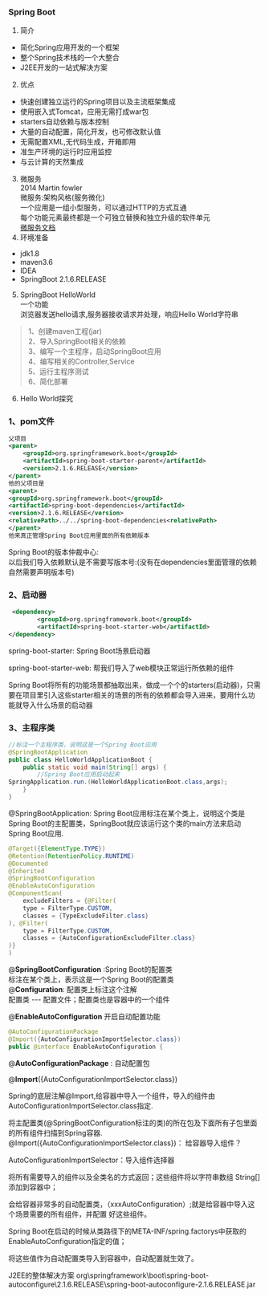 ### Spring Boot
1. 简介
- 简化Spring应用开发的一个框架
- 整个Spring技术栈的一个大整合
- J2EE开发的一站式解决方案
2. 优点  
- 快速创建独立运行的Spring项目以及主流框架集成
- 使用嵌入式Tomcat，应用无需打成war包
- starters自动依赖与版本控制
- 大量的自动配置，简化开发，也可修改默认值
- 无需配置XML,无代码生成，开箱即用
- 准生产环境的运行时应用监控
- 与云计算的天然集成
3. 微服务  
2014 Martin fowler  
微服务:架构风格(服务微化)  
一个应用是一组小型服务，可以通过HTTP的方式互通  
每个功能元素最终都是一个可独立替换和独立升级的软件单元  
[微服务文档](https://martinfowler.com/microservices/)  
4. 环境准备  
- jdk1.8
- maven3.6
- IDEA 
- SpringBoot 2.1.6.RELEASE  
5. SpringBoot HelloWorld  
一个功能  
浏览器发送hello请求,服务器接收请求并处理，响应Hello World字符串 
> 1、创建maven工程(jar)  
> 2、导入SpringBoot相关的依赖  
> 3、编写一个主程序，启动SpringBoot应用  
> 4、编写相关的Controller,Service  
> 5、运行主程序测试  
> 6、简化部署
6. Hello World探究
### 1、pom文件  
```xml
父项目
<parent>
    <groupId>org.springframework.boot</groupId>
    <artifactId>spring-boot-starter-parent</artifactId>
    <version>2.1.6.RELEASE</version>
</parent>
他的父项目是
<parent>
<groupId>org.springframework.boot</groupId>
<artifactId>spring-boot-dependencies</artifactId>
<version>2.1.6.RELEASE</version>
<relativePath>../../spring-boot-dependencies<relativePath>
</parent>
他来真正管理Spring Boot应用里面的所有依赖版本
``` 
Spring Boot的版本仲裁中心:  
以后我们导入依赖默认是不需要写版本号:(没有在dependencies里面管理的依赖自然需要声明版本号)  

### 2、启动器 
```xml
 <dependency>
        <groupId>org.springframework.boot</groupId>
        <artifactId>spring-boot-starter-web</artifactId>
</dependency>
```  
spring-boot-starter:  Spring Boot场景启动器    

spring-boot-starter-web: 帮我们导入了web模块正常运行所依赖的组件

Spring Boot将所有的功能场景都抽取出来，做成一个个的starters(启动器)，只需要在项目里引入这些starter相关的场景的所有的依赖都会导入进来，要用什么功能就导入什么场景的启动器  
### 3、主程序类  
```java
//标注一个主程序类，说明这是一个Spring Boot应用
@SpringBootApplication
public class HelloWorldApplicationBoot {
    public static void main(String[] args) {
        //Spring Boot应用启动起来
SpringApplication.run.(HelloWorldApplicationBoot.class,args);
    }
}
```  
@SpringBootApplication: Spring Boot应用标注在某个类上，说明这个类是Spring Boot的主配置类，SpringBoot就应该运行这个类的main方法来启动Spring Boot应用.  
```java
@Target({ElementType.TYPE})
@Retention(RetentionPolicy.RUNTIME)
@Documented
@Inherited
@SpringBootConfiguration
@EnableAutoConfiguration
@ComponentScan(
    excludeFilters = {@Filter(
    type = FilterType.CUSTOM,
    classes = {TypeExcludeFilter.class}
), @Filter(
    type = FilterType.CUSTOM,
    classes = {AutoConfigurationExcludeFilter.class}
)}
)
```  
@**SpringBootConfiguration** :Spring Boot的配置类  
标注在某个类上，表示这是一个Spring Boot的配置类  
@**Configuration**: 配置类上标注这个注解  
配置类 --- 配置文件；配置类也是容器中的一个组件  

@**EnableAutoConfiguration**  开启自动配置功能  
```java
@AutoConfigurationPackage
@Import({AutoConfigurationImportSelector.class})
public @interface EnableAutoConfiguration {
```  
@**AutoConfigurationPackage** : 自动配置包  

@**Import**({AutoConfigurationImportSelector.class}) 

Spring的底层注解@Import,给容器中导入一个组件，导入的组件由AutoConfigurationImportSelector.class指定.  

将主配置类(@SpringBootConfiguration标注的类)的所在包及下面所有子包里面的所有组件扫描到Spring容器.  
@Import({AutoConfigurationImportSelector.class})： 给容器导入组件？

AutoConfigurationImportSelector：导入组件选择器

将所有需要导入的组件以及全类名的方式返回；这些组件将以字符串数组 String[] 添加到容器中；

会给容器非常多的自动配置类，（xxxAutoConfiguration）;就是给容器中导入这个场景需要的所有组件，并配置 好这些组件。  

Spring Boot在启动的时候从类路径下的META-INF/spring.factorys中获取的EnableAutoConfiguration指定的值；

将这些值作为自动配置类导入到容器中，自动配置就生效了。  

J2EE的整体解决方案
org\springframework\boot\spring-boot-autoconfigure\2.1.6.RELEASE\spring-boot-autoconfigure-2.1.6.RELEASE.jar  
